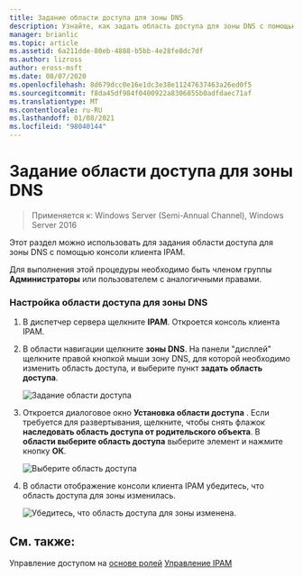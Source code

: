 ```yaml
---
title: Задание области доступа для зоны DNS
description: Узнайте, как задать область доступа для зоны DNS с помощью консоли клиента IPAM.
manager: brianlic
ms.topic: article
ms.assetid: 6a211dde-80eb-4888-b5bb-4e28fe8dc7df
ms.author: lizross
author: eross-msft
ms.date: 08/07/2020
ms.openlocfilehash: 8d679dcc0e16e1dc3e38e11247637463a26ed0f5
ms.sourcegitcommit: f8da45df984f0400922a8306855b0adfdaec71af
ms.translationtype: MT
ms.contentlocale: ru-RU
ms.lasthandoff: 01/08/2021
ms.locfileid: "98040144"
---
```

# <a name="set-access-scope-for-a-dns-zone"></a>Задание области доступа для зоны DNS

>Применяется к: Windows Server (Semi-Annual Channel), Windows Server 2016

Этот раздел можно использовать для задания области доступа для зоны DNS с помощью консоли клиента IPAM.

Для выполнения этой процедуры необходимо быть членом группы **Администраторы** или пользователем с аналогичными правами.

### <a name="to-set-the-access-scope-for-a-dns-zone"></a>Настройка области доступа для зоны DNS

1.  В диспетчер сервера щелкните  **IPAM**. Откроется консоль клиента IPAM.

2.  В области навигации щелкните **зоны DNS**. На панели "дисплей" щелкните правой кнопкой мыши зону DNS, для которой необходимо изменить область доступа, и выберите пункт **задать область доступа**.

    ![Задание области доступа](../../media/Set-Access-Scope-for-a-DNS-Zone/ipam_SetAccessScopeOfZone_02.jpg)

3.  Откроется диалоговое окно **Установка области доступа** . Если требуется для развертывания, щелкните, чтобы снять флажок **наследовать область доступа от родительского объекта**. В **области выберите область доступа** выберите элемент и нажмите кнопку **ОК**.

    ![Выберите область доступа](../../media/Set-Access-Scope-for-a-DNS-Zone/ipam_SetAccessScopeOfZone_03.jpg)

4.  В области отображение консоли клиента IPAM убедитесь, что область доступа для зоны изменилась.

    ![Убедитесь, что область доступа для зоны изменена.](../../media/Set-Access-Scope-for-a-DNS-Zone/ipam_SetAccessScopeOfZone_04.jpg)

## <a name="see-also"></a>См. также:
Управление доступом на [основе ролей](Role-based-Access-Control.md) 
 [Управление IPAM](Manage-IPAM.md)



